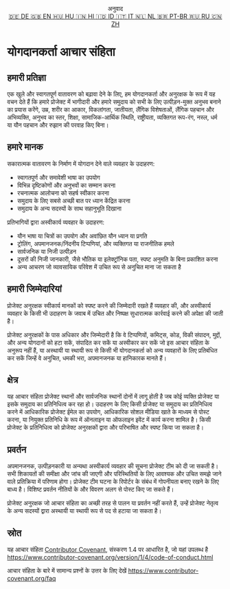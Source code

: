 <p align="center">
अनुवाद <br>
<a href=https://github.com/Ciphey/Ciphey/tree/master/translations/de/CODE_OF_CONDUCT.md>🇩🇪 DE   </a>
<a href=https://github.com/Ciphey/Ciphey/tree/master/CODE_OF_CONDUCT.md>🇬🇧 EN   </a>
<a href=https://github.com/Ciphey/Ciphey/tree/master/translations/hu/CODE_OF_CONDUCT.md>🇭🇺 HU   </a>
<a href=https://github.com/Ciphey/Ciphey/tree/master/translations/hi/CODE_OF_CONDUCT.md>🇮🇳 HI   </a>
<a href=https://github.com/Ciphey/Ciphey/tree/master/translations/id/CODE_OF_CONDUCT.md>🇮🇩 ID   </a>
<a href=https://github.com/Ciphey/Ciphey/tree/master/translations/it/CODE_OF_CONDUCT.md>🇮🇹 IT   </a>
<a href=https://github.com/Ciphey/Ciphey/tree/master/translations/nl/CODE_OF_CONDUCT.md>🇳🇱 NL   </a>
<a href=https://github.com/Ciphey/Ciphey/tree/master/translations/pt-br/CODE_OF_CONDUCT.md>🇧🇷 PT-BR   </a>
<a href=https://github.com/Ciphey/Ciphey/tree/master/translations/ru/CODE_OF_CONDUCT.md>🇷🇺 RU   </a>
<a href=https://github.com/Ciphey/Ciphey/tree/master/translations/zh/CODE_OF_CONDUCT.md>🇨🇳 ZH   </a>
</p>

# योगदानकर्ता आचार संहिता

## हमारी प्रतिज्ञा

एक खुले और स्वागतपूर्ण वातावरण को बढ़ावा देने के लिए, हम
योगदानकर्ता और अनुरक्षक के रूप में यह वचन देते हैं कि हमारे प्रोजेक्ट में भागीदारी और
हमारे समुदाय को सभी के लिए उत्पीड़न-मुक्त अनुभव बनाने का प्रयास करेंगे,
उम्र, शरीर का आकार, विकलांगता, जातीयता, लैंगिक विशेषताओं, लैंगिक पहचान और अभिव्यक्ति,
अनुभव का स्तर, शिक्षा, सामाजिक-आर्थिक स्थिति, राष्ट्रीयता, व्यक्तिगत
रूप-रंग, नस्ल, धर्म या यौन पहचान और रुझान की परवाह किए बिना।

## हमारे मानक

सकारात्मक वातावरण के निर्माण में योगदान देने वाले व्यवहार के उदाहरण:

- स्वागतपूर्ण और समावेशी भाषा का उपयोग
- विभिन्न दृष्टिकोणों और अनुभवों का सम्मान करना
- रचनात्मक आलोचना को सहर्ष स्वीकार करना
- समुदाय के लिए सबसे अच्छी बात पर ध्यान केंद्रित करना
- समुदाय के अन्य सदस्यों के साथ सहानुभूति दिखाना

प्रतिभागियों द्वारा अस्वीकार्य व्यवहार के उदाहरण:

- यौन भाषा या चित्रों का उपयोग और अवांछित यौन ध्यान या प्रगति
- ट्रोलिंग, अपमानजनक/निंदनीय टिप्पणियां, और व्यक्तिगत या राजनीतिक हमले
- सार्वजनिक या निजी उत्पीड़न
- दूसरों की निजी जानकारी, जैसे भौतिक या इलेक्ट्रॉनिक पता, स्पष्ट अनुमति के बिना प्रकाशित करना
- अन्य आचरण जो व्यावसायिक परिवेश में उचित रूप से अनुचित माना जा सकता है

## हमारी जिम्मेदारियां

प्रोजेक्ट अनुरक्षक स्वीकार्य मानकों को स्पष्ट करने की जिम्मेदारी रखते हैं
व्यवहार की, और अस्वीकार्य व्यवहार के किसी भी उदाहरण के जवाब में उचित और निष्पक्ष सुधारात्मक कार्रवाई करने की अपेक्षा की जाती है।

प्रोजेक्ट अनुरक्षकों के पास अधिकार और जिम्मेदारी है कि वे टिप्पणियों, कमिट्स, कोड, विकी संपादन, मुद्दों, और अन्य योगदानों को हटा सकें, संपादित कर सकें या अस्वीकार कर सकें जो इस आचार संहिता के अनुरूप नहीं हैं, या अस्थायी या स्थायी रूप से किसी भी योगदानकर्ता को अन्य व्यवहारों के लिए प्रतिबंधित कर सकें जिन्हें वे अनुचित, धमकी भरा, अपमानजनक या हानिकारक मानते हैं।

## क्षेत्र

यह आचार संहिता प्रोजेक्ट स्थानों और सार्वजनिक स्थानों दोनों में लागू होती है
जब कोई व्यक्ति प्रोजेक्ट या इसके समुदाय का प्रतिनिधित्व कर रहा हो। उदाहरण के लिए
किसी प्रोजेक्ट या समुदाय का प्रतिनिधित्व करने में आधिकारिक प्रोजेक्ट ईमेल का उपयोग, आधिकारिक सोशल मीडिया खाते के माध्यम से पोस्ट करना, या नियुक्त
प्रतिनिधि के रूप में ऑनलाइन या ऑफलाइन इवेंट में कार्य करना शामिल है। किसी प्रोजेक्ट के प्रतिनिधित्व को
प्रोजेक्ट अनुरक्षकों द्वारा और परिभाषित और स्पष्ट किया जा सकता है।

## प्रवर्तन

अपमानजनक, उत्पीड़नकारी या अन्यथा अस्वीकार्य व्यवहार की सूचना
प्रोजेक्ट टीम को दी जा सकती है। सभी शिकायतों की समीक्षा और जांच की जाएगी और परिस्थितियों के लिए आवश्यक और उचित समझे जाने वाले प्रतिक्रिया में परिणाम होगा। प्रोजेक्ट टीम
घटना के रिपोर्टर के संबंध में गोपनीयता बनाए रखने के लिए बाध्य है।
विशिष्ट प्रवर्तन नीतियों के और विवरण अलग से पोस्ट किए जा सकते हैं।

प्रोजेक्ट अनुरक्षक जो आचार संहिता का अच्छी तरह से पालन या प्रवर्तन नहीं करते हैं, उन्हें प्रोजेक्ट नेतृत्व के अन्य सदस्यों द्वारा अस्थायी या स्थायी रूप से पद से हटाया जा सकता है।

## स्रोत

यह आचार संहिता [Contributor Covenant][homepage], संस्करण 1.4 पर आधारित है,
जो यहां उपलब्ध है <https://www.contributor-covenant.org/version/1/4/code-of-conduct.html>

[homepage]: https://www.contributor-covenant.org


आचार संहिता के बारे में सामान्य प्रश्नों के उत्तर के लिए देखें <https://www.contributor-covenant.org/faq>
